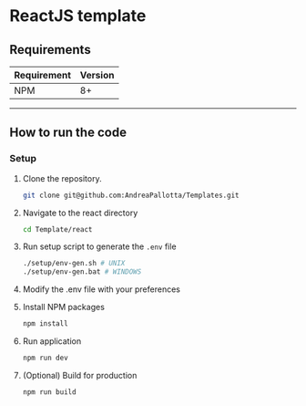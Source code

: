 # ReactJS template

## Requirements

| Requirement | Version  |
|-------------|----------|
| NPM         | 8+       |

---

## How to run the code

### Setup

1. Clone the repository.

    ```bash
    git clone git@github.com:AndreaPallotta/Templates.git
    ```

2. Navigate to the react directory

    ```bash
    cd Template/react
    ```

3. Run setup script to generate the `.env` file

    ```bash
    ./setup/env-gen.sh # UNIX
    ./setup/env-gen.bat # WINDOWS
    ```

4. Modify the .env file with your preferences

5. Install NPM packages

    ```bash
    npm install
    ```

6. Run application

    ```bash
    npm run dev
    ```

7. (Optional) Build for production

    ```bash
    npm run build
    ```
